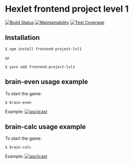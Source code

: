 Hexlet frontend project level 1
===============================
[![Build Status](https://travis-ci.org/sixnames/frontend-project-lvl1.svg?branch=master)](https://travis-ci.org/sixnames/frontend-project-lvl1)
[![Maintainability](https://api.codeclimate.com/v1/badges/2cb033b6847d7b377dba/maintainability)](https://codeclimate.com/github/sixnames/frontend-project-lvl1/maintainability)
[![Test Coverage](https://api.codeclimate.com/v1/badges/2cb033b6847d7b377dba/test_coverage)](https://codeclimate.com/github/sixnames/frontend-project-lvl1/test_coverage)

Installation
------------------
`$ npm install frontend-project-lvl1`

or

`$ yarn add frontend-project-lvl1`

brain-even usage example
------------------

To start the game:

`$ brain-even`

Example:
[![asciicast](https://asciinema.org/a/280965.svg)](https://asciinema.org/a/280965)

brain-calc usage example
------------------

To start the game:

`$ brain-calc`

Example:
[![asciicast](https://asciinema.org/a/283021.svg)](https://asciinema.org/a/283021)
